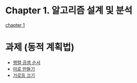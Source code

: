 # Chapter 1. 알고리즘 설계 및 분석
[chapter 1](https://github.com/kunwoo3121/Algorithm1_chap1)
# 과제 (동적 계획법)
* [행렬 곱셈 순서](https://github.com/kunwoo3121/Matrix-Multiplication-Sequence)
* [미로 만들기](https://github.com/kunwoo3121/Make-a-Maze)
* [가로등 끄기](https://github.com/kunwoo3121/Turn-Off-The-Streetlights)
